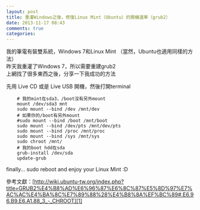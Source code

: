 ```yaml
---
layout: post
title: 重灌Windows之後，修復Linux Mint（Ubuntu）的開機選單（grub2）
date: 2013-11-17 08:43
comments: true
categories: 
---
```

我的筆電有裝雙系統，Windows 7和Linux Mint
（當然，Ubuntu也適用同樣的方法）  
昨天我重灌了Windows 7，所以需要重建grub2  
上網找了很多東西之後，分享一下我成功的方法  
  
先用 Live CD 或是 Live USB 開機，然後打開terminal  
  
```
	# 我的mint在sda3，/boot沒有另外mount  
	mount /dev/sda3 mnt  
	sudo mount --bind /dev /mnt/dev  
	# 如果你的/boot有另外mount  
	#sudo mount --bind /boot /mnt/boot  
	sudo mount --bind /dev/pts /mnt/dev/pts  
	sudo mount --bind /proc /mnt/proc  
	sudo mount --bind /sys /mnt/sys  
	sudo chroot /mnt/  
	# 我的boot hdd在sda  
	grub-install /dev/sda  
	update-grub  
```
finally... sudo reboot and enjoy your Linux Mint :D  
  
參考文獻：[http://wiki.ubuntu-tw.org/index.php?title=GRUB2%E4%B8%AD%E6%96%87%E6%8C%87%E5%8D%97%E7%AC%AC%E4%BA%8C%E7%89%88%28%E4%B8%8A%EF%BC%89#.E6.96.B9.E6.A1.88_3_-_CHROOT][1]

[1]: http://wiki.ubuntu-tw.org/index.php?title=GRUB2%E4%B8%AD%E6%96%87%E6%8C%87%E5%8D%97%E7%AC%AC%E4%BA%8C%E7%89%88%28%E4%B8%8A%EF%BC%89#.E6.96.B9.E6.A1.88_3_-_CHROOT
